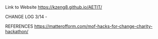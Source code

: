 Link to Website
https://kzeng8.github.io/AETIT/

CHANGE LOG
3/14 -

REFERENCES
https://matterofform.com/mof-hacks-for-change-charity-hackathon/
